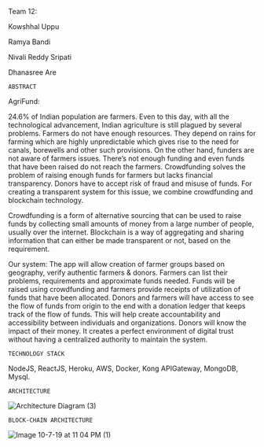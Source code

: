 Team 12:

Kowshhal Uppu

Ramya Bandi

Nivali Reddy Sripati

Dhanasree Are


	ABSTRACT


AgriFund:

24.6% of Indian population are farmers. Even to this day, with all the technological advancement, Indian agriculture is still plagued by several problems. Farmers do not have enough resources. They depend on rains for farming which are highly unpredictable which gives rise to the need for canals, borewells and other such provisions. On the other hand, funders are not aware of farmers issues. There’s not enough funding and even funds that have been raised do not reach the farmers. Crowdfunding solves the problem of raising enough funds for farmers but lacks financial transparency. Donors have to accept risk of fraud and misuse of funds. For creating a transparent system for this issue, we combine crowdfunding and blockchain technology.

Crowdfunding is a form of alternative sourcing that can be used to raise funds by collecting small amounts of money from a large number of people, usually over the internet. Blockchain is a way of aggregating and sharing information that can either be made transparent or not, based on the requirement.

Our system: 
The app will allow creation of farmer groups based on geography, verify authentic farmers & donors. Farmers can list their problems, requirements and approximate funds needed. Funds will be raised using crowdfunding and farmers provide receipts of utilization of funds that have been allocated.  Donors and farmers will have access to see the flow of funds from origin to the end with a donation ledger that keeps track of the flow of funds. This will help create accountability and accessibility between individuals and organizations. Donors will know the impact of their money. It creates a perfect environment of digital trust without having a centralized authority to maintain the system.

	TECHNOLOGY STACK
NodeJS, ReactJS, Heroku, AWS, Docker, Kong APIGateway, MongoDB, Mysql.

	ARCHITECTURE

![Architecture Diagram (3)](https://github.com/SJSUFall2019-CMPE272/AgriFund/blob/master/Architecture%20Diagram%20(3).jpg)

	BLOCK-CHAIN ARCHITECTURE
	
	
![Image 10-7-19 at 11 04 PM (1)](https://user-images.githubusercontent.com/54782841/66379217-e12a6280-e969-11e9-8eed-e37c7c458933.jpg)
